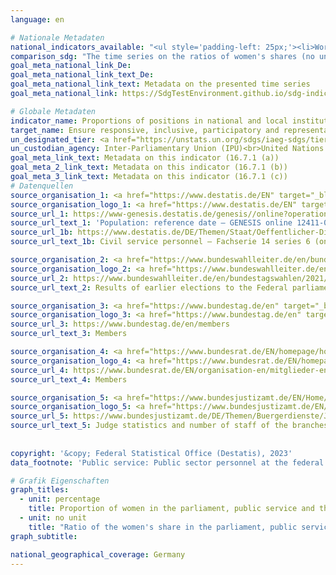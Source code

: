 ```yaml
---
language: en    

# Nationale Metadaten    
national_indicators_available: "<ul style='padding-left: 25px;'><li>Working-age population</li> <li> German Bundestag (lower chamber)</li> <li> Bundesrat (upper chamber)</li> <li> Public service</li> <li> Judiciary</li></ul>"    
comparison_sdg: "The time series on the ratios of women's shares (no unit) are compliant with the global metadata. The time series on percentage proportions are not compliant with the global metadata, but provide additional information."    
goal_meta_national_link_De: 
goal_meta_national_link_text_De: 
goal_meta_national_link_text: Metadata on the presented time series
goal_meta_national_link: https://SdgTestEnvironment.github.io/sdg-indicators/public/Meta/16.7.1.pdf    

# Globale Metadaten    
indicator_name: Proportions of positions in national and local institutions, including (a) the legislatures; (b) the public service; and (c) the judiciary, compared to national distributions, by sex, age, persons with disabilities and population groups    
target_name: Ensure responsive, inclusive, participatory and representative decision-making at all levels    
un_designated_tier: <a href="https://unstats.un.org/sdgs/iaeg-sdgs/tier-classification/" title="Click here for more information on the UN tier classification."  target="_blank" onclick="return confirm_alert(this);">Tier I/II</a>    
un_custodian_agency: Inter-Parliamentary Union (IPU)<br>United Nations Development Programme (UNDP)    
goal_meta_link_text: Metadata on this indicator (16.7.1 (a))    
goal_meta_2_link_text: Metadata on this indicator (16.7.1 (b))    
goal_meta_3_link_text: Metadata on this indicator (16.7.1 (c))        
# Datenquellen
source_organisation_1: <a href="https://www.destatis.de/EN" target="_blank" onclick="return confirm_alert(this);" onclick="return confirm_alert(this);" onclick="return confirm_alert(this);" onclick="return confirm_alert(this);"> Federal Statistical Office (Destatis) </a>
source_organisation_logo_1: <a href="https://www.destatis.de/EN" target="_blank" onclick="return confirm_alert(this);" onclick="return confirm_alert(this);" onclick="return confirm_alert(this);" onclick="return confirm_alert(this);"><img src="https://g205sdgs.github.io/sdg-indicators/public/OrgImgEn/destatis.png" alt="Logo destatis" style="height:60px; width:148px"/></a>
source_url_1: https://www-genesis.destatis.de/genesis//online?operation=table&code=12411-0006&bypass=true&levelindex=1&levelid=1639396599054#abreadcrumb
source_url_text_1: 'Population: reference date – GENESIS online 12411-0006'
source_url_1b: https://www.destatis.de/DE/Themen/Staat/Oeffentlicher-Dienst/Publikationen/Downloads-Oeffentlicher-Dienst/personal-oeffentlicher-dienst-2140600207004.html
source_url_text_1b: Civil service personnel – Fachserie 14 series 6 (only available in German)

source_organisation_2: <a href="https://www.bundeswahlleiter.de/en/bundeswahlleiter.html" target="_blank" onclick="return confirm_alert(this);" onclick="return confirm_alert(this);" onclick="return confirm_alert(this);" onclick="return confirm_alert(this);"> The Federal Returning Officer </a>
source_organisation_logo_2: <a href="https://www.bundeswahlleiter.de/en/bundeswahlleiter.html" target="_blank" onclick="return confirm_alert(this);" onclick="return confirm_alert(this);" onclick="return confirm_alert(this);" onclick="return confirm_alert(this);"><img src="https://g205sdgs.github.io/sdg-indicators/public/OrgImgEn/bundeswahlleiter.png" alt="Logo bundeswahlleiter" style="height:60px; width:148px"/></a>
source_url_2: https://www.bundeswahlleiter.de/en/bundestagswahlen/2021/publikationen.html
source_url_text_2: Results of earlier elections to the Federal parliaments (only available in German)

source_organisation_3: <a href="https://www.bundestag.de/en" target="_blank" onclick="return confirm_alert(this);" onclick="return confirm_alert(this);" onclick="return confirm_alert(this);"> German Bundestag (Lower chamber) </a>
source_organisation_logo_3: <a href="https://www.bundestag.de/en" target="_blank" onclick="return confirm_alert(this);" onclick="return confirm_alert(this);" onclick="return confirm_alert(this);"><img src="https://g205sdgs.github.io/sdg-indicators/public/OrgImgEn/bt.png" alt="Logo bt" style="height:60px; width:148px"/></a>
source_url_3: https://www.bundestag.de/en/members
source_url_text_3: Members

source_organisation_4: <a href="https://www.bundesrat.de/EN/homepage/homepage-node.html" target="_blank" onclick="return confirm_alert(this);" onclick="return confirm_alert(this);"> Bundesrat </a>
source_organisation_logo_4: <a href="https://www.bundesrat.de/EN/homepage/homepage-node.html" target="_blank" onclick="return confirm_alert(this);" onclick="return confirm_alert(this);"><img src="https://g205sdgs.github.io/sdg-indicators/public/OrgImgEn/brat.png" alt="Logo brat" style="height:60px; width:148px"/></a>
source_url_4: https://www.bundesrat.de/EN/organisation-en/mitglieder-en/mitglieder-en-node.html
source_url_text_4: Members

source_organisation_5: <a href="https://www.bundesjustizamt.de/EN/Home/Home_node.html" target="_blank" onclick="return confirm_alert(this);"> Federal Office of Justice </a>
source_organisation_logo_5: <a href="https://www.bundesjustizamt.de/EN/Home/Home_node.html" target="_blank" onclick="return confirm_alert(this);"><img src="https://g205sdgs.github.io/sdg-indicators/public/OrgImgEn/bafj.png" alt="Logo bafj" style="height:60px; width:148px"/></a>
source_url_5: https://www.bundesjustizamt.de/DE/Themen/Buergerdienste/Justizstatistik/Personal/Personal_node.html
source_url_text_5: Judge statistics and number of staff of the branches of jurisdiction (only available in German)
    
    
copyright: '&copy; Federal Statistical Office (Destatis), 2023'    
data_footnote: 'Public service: Public sector personnel at the federal and Länder levels; in full-time equivalents of employees as of 30 June of the respective year.'    

# Grafik Eigenschaften    
graph_titles:
  - unit: percentage
    title: Proportion of women in the parliament, public service and the judiciary, as well as in the population
  - unit: no unit
    title: "Ratio of the women's share in the parliament, public service and the judiciary to the working age population"
graph_subtitle:     

national_geographical_coverage: Germany    
---
```


<span></span>